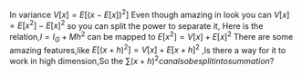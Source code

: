 In variance $V[x]=E[(x-E[x])^2]$
Even though amazing in look you can $V[x]=E[x^2]-E[x]^2$ so you can split the power to separate it,
Here is the relation,$I=I_G+Mh^2$ can be mapped to $E[x^2]=V[x]+E[x]^2$
There are some amazing features,like $E[(x+h)^2]=V[x]+E[x+h]^2$
,Is there a way for it to work in high dimension,So the $\sum{(x+h)^2} can also be split into summation?$
